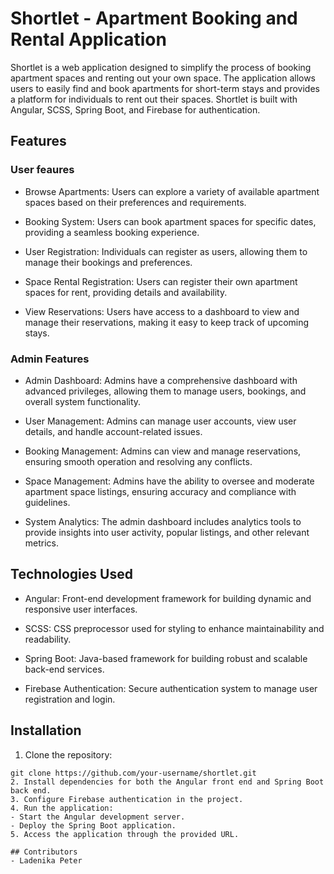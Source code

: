 # Shortlet - Apartment Booking and Rental Application
Shortlet is a web application designed to simplify the process of booking apartment spaces and renting out your own space. The application allows users to easily find and book apartments for short-term stays and provides a platform for individuals to rent out their spaces. Shortlet is built with Angular, SCSS, Spring Boot, and Firebase for authentication.

## Features

### User feaures
- Browse Apartments: Users can explore a variety of available apartment spaces based on their preferences and requirements.

- Booking System: Users can book apartment spaces for specific dates, providing a seamless booking experience.

- User Registration: Individuals can register as users, allowing them to manage their bookings and preferences.

- Space Rental Registration: Users can register their own apartment spaces for rent, providing details and availability.

- View Reservations: Users have access to a dashboard to view and manage their reservations, making it easy to keep track of upcoming stays.

### Admin Features
- Admin Dashboard: Admins have a comprehensive dashboard with advanced privileges, allowing them to manage users, bookings, and overall system functionality.

- User Management: Admins can manage user accounts, view user details, and handle account-related issues.

- Booking Management: Admins can view and manage reservations, ensuring smooth operation and resolving any conflicts.

- Space Management: Admins have the ability to oversee and moderate apartment space listings, ensuring accuracy and compliance with guidelines.

- System Analytics: The admin dashboard includes analytics tools to provide insights into user activity, popular listings, and other relevant metrics.

## Technologies Used
- Angular: Front-end development framework for building dynamic and responsive user interfaces.

- SCSS: CSS preprocessor used for styling to enhance maintainability and readability.

- Spring Boot: Java-based framework for building robust and scalable back-end services.

- Firebase Authentication: Secure authentication system to manage user registration and login.

## Installation
1. Clone the repository:
  ```
  git clone https://github.com/your-username/shortlet.git
2. Install dependencies for both the Angular front end and Spring Boot back end.
3. Configure Firebase authentication in the project.
4. Run the application:
- Start the Angular development server.
- Deploy the Spring Boot application.
5. Access the application through the provided URL.

## Contributors
- Ladenika Peter

